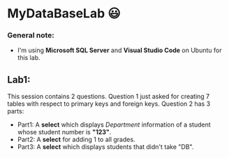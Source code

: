 # MyDataBaseLab  	:smiley:

### General note:
 - I'm using **Microsoft SQL Server** and **Visual Studio Code**  on Ubuntu for this lab.
 
 ## Lab1:
 
  This session contains 2 questions. Question 1 just asked for creating 7 tables with respect to primary keys and foreign keys. Question 2 has 3 parts:
- Part1: A **select** which displays *Department* information of a student whose student number is **"123"**.
- Part2: A **select** for adding 1 to all grades.
- Part3:  A **select** which displays students that didn't take "DB".
